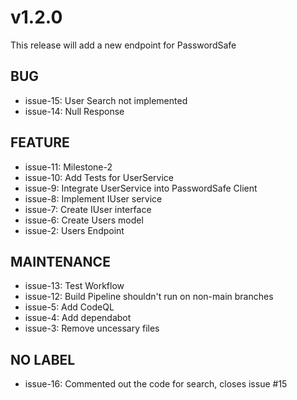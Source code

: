 # v1.2.0

This release will add a new endpoint for PasswordSafe

## BUG

* issue-15: User Search not implemented
* issue-14: Null Response

## FEATURE

* issue-11: Milestone-2
* issue-10: Add Tests for UserService
* issue-9: Integrate UserService into PasswordSafe Client
* issue-8: Implement IUser service
* issue-7: Create IUser interface
* issue-6: Create Users model
* issue-2: Users Endpoint

## MAINTENANCE

* issue-13: Test Workflow
* issue-12: Build Pipeline shouldn't run on non-main branches
* issue-5: Add CodeQL
* issue-4: Add dependabot
* issue-3: Remove uncessary files

## NO LABEL

* issue-16: Commented out the code for search, closes issue #15

